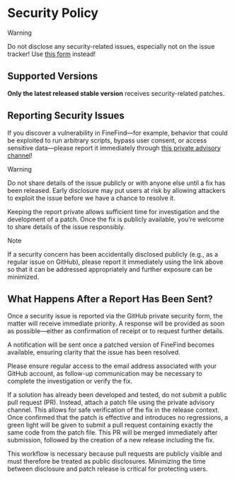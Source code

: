 # Security Policy

> [!WARNING]
> Do not disclose any security-related issues, especially not on the issue tracker! Use [this form](https://github.com/leonsdepot/FineFind/security/advisories/new) instead!

## Supported Versions

**Only the latest released stable version** receives security-related patches.

## Reporting Security Issues

If you discover a vulnerability in FineFind—for example, behavior that could be exploited to run arbitrary scripts, bypass user consent, or access sensitive data—please report it immediately through [this private advisory channel](https://github.com/leonsdepot/FineFind/security/advisories/new)!

> [!WARNING]
> Do not share details of the issue publicly or with anyone else until a fix has been released. Early disclosure may put users at risk by allowing attackers to exploit the issue before we have a chance to resolve it.

Keeping the report private allows sufficient time for investigation and the development of a patch. Once the fix is publicly available, you’re welcome to share details of the issue responsibly.

> [!NOTE]  
> If a security concern has been accidentally disclosed publicly (e.g., as a regular issue on GitHub), please report it immediately using the link above so that it can be addressed appropriately and further exposure can be minimized.

## What Happens After a Report Has Been Sent?

Once a security issue is reported via the GitHub private security form, the matter will receive immediate priority. A response will be provided as soon as possible—either as confirmation of receipt or to request further details.

A notification will be sent once a patched version of FineFind becomes available, ensuring clarity that the issue has been resolved.

Please ensure regular access to the email address associated with your GitHub account, as follow-up communication may be necessary to complete the investigation or verify the fix.

If a solution has already been developed and tested, do not submit a public pull request (PR). Instead, attach a patch file using the private advisory channel. This allows for safe verification of the fix in the release context. Once confirmed that the patch is effective and introduces no regressions, a green light will be given to submit a pull request containing exactly the same code from the patch file. This PR will be merged immediately after submission, followed by the creation of a new release including the fix.

This workflow is necessary because pull requests are publicly visible and must therefore be treated as public disclosures. Minimizing the time between disclosure and patch release is critical for protecting users.
